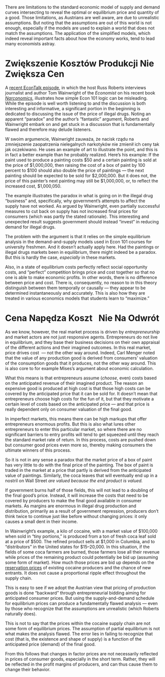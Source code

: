 There are limitations to the standard economic model of supply and demand curves intersecting to reveal the optimal or equilibrium price and quantity of a good. Those limitations, as Austrians are well aware, are due to unrealistic assumptions. But noting that the assumptions are out of this world is not enough, especially if the models are used to explain a world that does not match the assumptions. The application of the simplified models, which indeed reveal important facts about how the economy works, tend to lead many economists astray.

# Zwiększenie Kosztów Produkcji Nie Zwiększa Cen 

A [recent EconTalk episode](http://www.econtalk.org/archives/2017/02/tom*wainwright.html), in which the host Russ Roberts interviews journalist and author Tom Wainwright of the *Economist* on his recent book *[Narconomics](https://www.amazon.com/Narconomics-How-Run-Drug-Cartel/dp/1610395832/?tag=misesinsti-20)*, illustrates how simple Econ 101 logic can be misleading. While the episode is well worth listening to and the discussion is both interesting and informative, a significant portion in the beginning is dedicated to discussing the issue of the price of illegal drugs. Noting an apparent “paradox” and the author’s “fantastic” argument, Roberts and Wainwright embark on and get stuck in a discussion that is fundamentally flawed and therefore may delude listeners.

W swoim argumencie, Wainwright zauważa, że nacisk rządu na zmniejszenie zaopatrzenia nielegalnych narkotyków nie zmienił ich ceny tak jak oczekiwano. He uses an example of art to illustrate the point, and this is in fact a better example than he probably realized. Here’s his example: If the paint used to produce a painting costs $50 and a certain painting is sold at the price of $1,000,000, then raising the cost of a box of paint by 100 percent to $100 should also double the price of paintings — the next painting should be expected to be sold for $2,000,000. But it does not, the price of this painter’s next painting may still be $1,000,000, or, to reflect the increased cost, $1,000,050.

The example illustrates the paradox in what is going on in the illegal drug “business” and, specifically, why government’s attempts to affect the supply have not worked. As argued by Wainwright, even partially successful measures to cut back on supply has not increased final prices for consumers (which was partly the stated rationale). This interesting and unexpected result suggests government should instead “invest” in reducing demand for illegal drugs.

The problem with the argument is that it relies on the simple equilibrium analysis in the demand-and-supply models used in Econ 101 courses for university freshmen. And it doesn’t actually apply here. Had the paintings or illegal drugs markets been in equilibrium, there might indeed be a paradox. But this is hardly the case, *especially* in these markets.

Also, in a state of equilibrium costs perfectly reflect social opportunity costs, and “perfect” competition brings price and cost together so that no one is able to make economic profits. In other words, there is no difference between price and cost. There is, consequently, no reason to in this theory distinguish between them temporally or causally — they appear to be determined instantaneously and accurately. This is also how they are treated in various economics models that students learn to “maximize.”

# Cena Napędza Koszt   Nie Na Odwrót

As we know, however, the real market process is driven by *entrepreneurship* and market actors are not just responsive agents. Entrepreneurs do not live in equilibrium, and they base their business decisions on their own appraisal of the different actions and their imagined outcomes. In this real market, price drives cost  — not the other way around. Indeed, Carl Menger noted that the value of any production good is derived from consumers’ valuation of the consumption goods that it produces, not the other way around. This is also core to for example Mises’s argument about economic calculation.

What this means is that entrepreneurs assume (*choose*, even) costs based on the anticipated revenue of their imagined product. The reason an expensive good is produced at high cost is that those high costs can be covered by the anticipated price that it can be sold for. It doesn’t mean that entrepreneurs choose high costs for the fun of it, but that they motivate a certain level of costs based on the anticipated price — and that price is really dependent only on consumer valuation of the final good.

In imperfect markets, this means there can be high markups that offer entrepreneurs enormous profits. But this is also what lures other entrepreneurs to enter this particular market, so where there are no significant barriers to entry profits will tend to get squeezed until they reach the standard market rate of return. In this process, costs are pushed down but consumer good prices even more so, thereby making consumers the ultimate winners of this process.

So it is not in any sense a paradox that the market price of a box of paint has very little to do with the final price of the painting. The box of paint is traded in the market at a price that partly is derived from the anticipated value of paintings. Similarly, the coca leaves that will eventually end up in a nostril on Wall Street *are valued because the end product is valued.*

If government burns half of those fields, this will not lead to a doubling of the final good’s price. Instead, it will increase the costs that need to be covered by producers to make the final good available in consumer markets. As margins are enormous in illegal drug production and distribution, primarily as a result of government repression, producers don’t think twice to continue just like before without changing prices: it only causes a small dent in their income.

In Wainwright’s example, a kilo of cocaine, with a market value of $100,000 when sold in “tiny portions,” is produced from a ton of fresh coca leaf sold at a price of $500. The refined product sells at $1,000 in Columbia, and to “distributors” in the United states for $15–20,000. In this situation, if the fields of some coca farmers are burned, those farmers lose all their revenue while prices of the remaining product could potentially be bid up (assuming some form of market). How much those prices are bid up depends on the [reservation prices](https://en.wikipedia.org/wiki/Reservation*price) of existing cocaine producers and the chance of new entrants. It does not cause a proportional ripple effect throughout the supply chain.

This is easy to see if we adopt the Austrian view that pricing of production goods is done “backward” through entrepreneurial bidding aiming for anticipated consumer prices. But using the supply-and-demand schedule for equilibrium prices can produce a fundamentally flawed analysis — even by those who recognize that the assumptions are unrealistic (which Roberts naturally does).

This is not to say that the prices within the cocaine supply chain are not some form of equilibrium prices. The assumption of partial equilibrium is not what makes the analysis flawed. The error lies in failing to recognize that cost (that is, the existence and shape of supply) is a function of the anticipated price (demand) of the final good.

From this follows that changes in factor prices are not necessarily reflected in prices of consumer goods, especially in the short term. Rather, they will be reflected in the profit margins of producers, and can thus cause them to change their behavior.